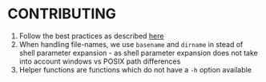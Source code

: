 # CONTRIBUTING

1. Follow the best practices as described [here](https://github.com/bahamas10/bash-style-guide)
2. When handling file-names, we use ```basename``` and ```dirname``` in stead of shell parameter expansion - as shell parameter expansion does not take into account windows vs POSIX path differences
3. Helper functions are functions which do not have a ```-h``` option available